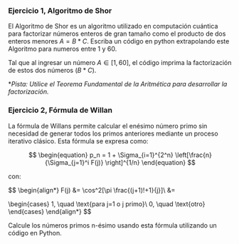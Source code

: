 ### **Ejercicio 1, Algoritmo de Shor**

El Algoritmo de Shor es un algoritmo utilizado en computación cuántica para factorizar números enteros de gran tamaño como el producto de dos enteros menores $A = B*C$. Escriba un código en python extrapolando este Algoritmo para numeros entre 1 y 60. 

Tal que al ingresar un número $A \in  [1, 60]$, el código imprima la factorización de estos dos números $(B*C)$. 

**Pista: Utilice el Teorema Fundamental de la Aritmética para desarrollar la factorización.*

### **Ejercicio 2, Fórmula de Willan**

La fórmula de Willans permite calcular el enésimo número primo sin necesidad de generar todos los primos anteriores mediante un proceso iterativo clásico. Esta fórmula se expresa como:

$$
\begin{equation}
p_n = 1 + \Sigma_{i=1}^{2^n} \left[\frac{n}{\Sigma_{j=1}^i F(j)}  \right]^{1/n}
\end{equation}
$$

con: 

$$
\begin{align*}
F(j) &= \cos^2[\pi \frac{(j+1)!+1}{j}]\\
&= 

\begin{cases}
1,  \quad \text{para j=1 o j primo}\\
0, \quad \text{otro}
\end{cases}
\end{align*}
$$

Calcule los números primos n-ésimo usando esta fórmula utilizando un código en Python.
